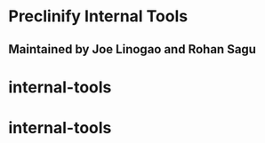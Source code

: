# Preclinify Internal Tools

## Maintained by Joe Linogao and Rohan Sagu
# internal-tools
# internal-tools